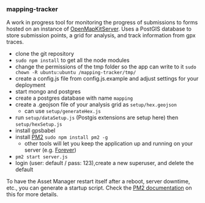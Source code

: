 ### mapping-tracker
A work in progress tool for monitoring the progress of submissions to forms hosted on an instance of [OpenMapKitServer](https://github.com/AmericanRedCross/OpenMapKitServer). Uses a PostGIS database to store submission points, a grid for analysis, and track information from gpx traces.  

- clone the git repository
- `sudo npm install` to get all the node modules
- change the permissions of the tmp folder so the app can write to it `sudo chown -R ubuntu:ubuntu /mapping-tracker/tmp/`
- create a config.js file from config.js.example and adjust settings for your deployment
- start mongo and postgres
- create a postgres database with name `mapping`
- create a .geojson file of your analysis grid as `setup/hex.geojson`
  - can use `setup/generateHex.js`
- run `setup/dataSetup.js` (Postgis extensions are setup here) then `setup/hexSetup.js`
- install gpsbabel
- install [PM2](https://github.com/Unitech/pm2) `sudo npm install pm2 -g`
  - other tools will let you keep the application up and running on your server (e.g. [Forever](https://github.com/foreverjs/forever))
- `pm2 start server.js`
- login (user: default / pass: 123),create a new superuser, and delete the default

To have the Asset Manager restart itself after a reboot, server downtime, etc., you can generate a startup script. Check the [PM2 documentation](https://github.com/Unitech/pm2#startup-script-generation) on this for more details.
